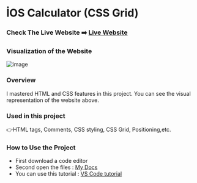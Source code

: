 # İOS Calculator (CSS Grid)

### Check The Live Website ➡️ [Live Website](https://sekunev.github.io/Projects/20_Checkout-form/)


### Visualization of the Website
![image](https://user-images.githubusercontent.com/101554737/187170205-73afa1e1-36e7-492d-b57d-b28a0b640ebf.png)


### Overview
I mastered HTML and CSS features in this project. You can see the visual representation of the website above.

### Used in this project
👉HTML tags, Comments, CSS styling, CSS Grid, Positioning,etc.

### How to Use the Project
+ First download a code editor
+ Second open the files : [My Docs](https://github.com/Sekunev/Projects/tree/main/20_Checkout-form)
+ You can use this tutorial : [VS Code tutorial](https://www.youtube.com/watch?v=fJEbVCrEMSE)

